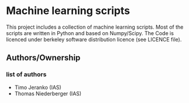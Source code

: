 # Machine learning scripts
This project includes a collection of machine learning scripts. Most of the scripts are written in Python and based on Numpy/Scipy. 
The Code is licenced under berkeley software distribution licence (see LICENCE file).

## Authors/Ownership

### list of authors
* Timo Jeranko (IAS)
* Thomas Niederberger (IAS)
